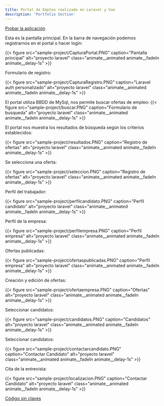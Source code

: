 ```yaml
---
title: Portal de Empleo realizado en Laravel y Vue
description: 'Portfolio Section'
---
```



[Probar la aplicación](https://pedro-manuel-cubo-laravelvue.herokuapp.com/)

Esta es la pantalla principal. En la barra de navegación podemos registrarnos en el portal o hacer login:

{{< figure src="sample-project/CapturaPortal.PNG" caption="Pantalla principal" alt="proyecto laravel" class="animate__animated animate__fadeIn animate__delay-1s" >}}

Formulario de registro: 

{{< figure src="sample-project/CapturaRegistro.PNG" caption="Laravel auth personalizado" alt="proyecto laravel" class="animate__animated animate__fadeIn animate__delay-1s" >}}

El portal utiliza BBDD de MySql, nos permite buscar ofertas de empleo:
{{< figure src="sample-project/buscar.PNG" caption="Formulario de busqueda" alt="proyecto laravel" class="animate__animated animate__fadeIn animate__delay-1s" >}}

El portal nos muestra los resultados de búsqueda según los criterios establecidos:

{{< figure src="sample-project/resultados.PNG" caption="Registro de ofertas" alt="proyecto laravel" class="animate__animated animate__fadeIn animate__delay-1s" >}}

Se selecciona una oferta:

{{< figure src="sample-project/seleccion.PNG" caption="Registro de ofertas" alt="proyecto laravel" class="animate__animated animate__fadeIn animate__delay-1s" >}}

Perfil del trabajador:

{{< figure src="sample-project/perfilcandidato.PNG" caption="Perfil candidato" alt="proyecto laravel" class="animate__animated animate__fadeIn animate__delay-1s" >}}

Perfil de la empresa:

{{< figure src="sample-project/perfilempresa.PNG" caption="Perfil empresa" alt="proyecto laravel" class="animate__animated animate__fadeIn animate__delay-1s" >}}

Ofertas publicadas:

{{< figure src="sample-project/ofertaspublicadas.PNG" caption="Perfil empresa" alt="proyecto laravel" class="animate__animated animate__fadeIn animate__delay-1s" >}}

Creación y edición de ofertas:

{{< figure src="sample-project/ofertaempresa.PNG" caption="Ofertas" alt="proyecto laravel" class="animate__animated animate__fadeIn animate__delay-1s" >}}

Seleccionar candidatos:

{{< figure src="sample-project/candidatos.PNG" caption="Candidatos" alt="proyecto laravel" class="animate__animated animate__fadeIn animate__delay-1s" >}}

Seleccionar candidatos:

{{< figure src="sample-project/contactarcandidato.PNG" caption="Contactar Candidato" alt="proyecto laravel" class="animate__animated animate__fadeIn animate__delay-1s" >}}

Cita de la entrevista:

{{< figure src="sample-project/localizacion.PNG" caption="Contactar Candidato" alt="proyecto laravel" class="animate__animated animate__fadeIn animate__delay-1s" >}}



[Código sin claves](https://www.dropbox.com/s/f5id6buicmwv79t/LaravelPortalDeEmpleo-master.rar?dl=0)
